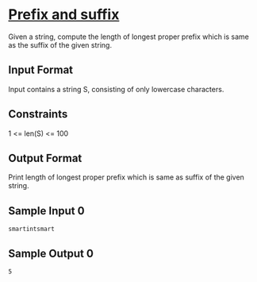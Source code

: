 # [Prefix and suffix](https://www.hackerrank.com/contests/smart-interviews-basic/challenges/si-basic-prefix-and-suffix)

Given a string, compute the length of longest proper prefix which is same as the suffix of the given string.

## Input Format

Input contains a string S, consisting of only lowercase characters.

## Constraints

1 <= len(S) <= 100

## Output Format

Print length of longest proper prefix which is same as suffix of the given string.

## Sample Input 0
```
smartintsmart
```
## Sample Output 0
```
5
```
